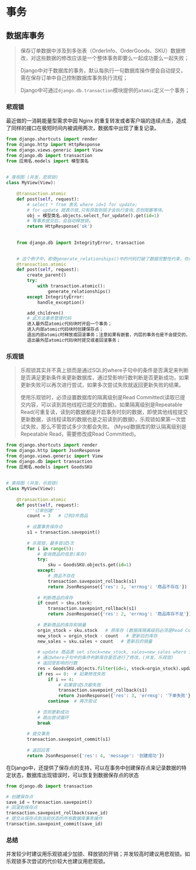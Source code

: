# **事务**

## 数据库事务

> 保存订单数据中涉及到多张表（OrderInfo、OrderGoods、SKU）数据修改，对这些数据的修改应该是一个整体事务即要么一起成功要么一起失败；
>
> Django中对于数据库的事务，默认每执行一句数据库操作便会自动提交，需在保存订单中自己控制数据库事务执行流程；
>
> Django中可通过`django.db.transaction`模块提供的`atomic`定义一个事务；



### 悲观锁

最近做的一消耗能量型需求中因 Nginx 的重复转发或者客户端的连续点击，造成了同样的接口在极短时间内被调用两次，数据库中出现了重复记录。

~~~ python
from django.shortcuts import render
from django.http import HttpResponse
from django.views.generic import View
from django.db import transaction
from 应用名.models import 模型类名
 
 
# 类视图 (并发，悲观锁)
class MyView(View):
    
    @transaction.atomic
    def post(self, request):
        # select * from 表名 where id=1 for update;  
        # for update 就表示锁,只有获取到锁才会执行查询,否则阻塞等待。
        obj = 模型类名.objects.select_for_update().get(id=1)
        # 等事务提交后，会自动释放锁。
        return HttpResponse('ok')
    
    
    from django.db import IntegrityError, transaction

    
    # 这个例子中，即使generate_relationships()中的代码打破了数据完整性约束，你仍然可以在add_children()中执行数据库操作，并且create_parent()产生的更改也有效。需要注意的是，在调用handle_exception()之前，generate_relationships()中的修改就已经被安全的回滚了。因此，如果有需要，你照样可以在异常处理函数中操作数据库。
    @transaction.atomic
    def post(self, request):
        create_parent()
        try:
            with transaction.atomic():
                generate_relationships()
        except IntegrityError:
            handle_exception()

        add_children()
        # 此方法事务管理代码
        进入最外层atomic代码块时开启一个事务；
        进入内部atomic代码块时创建保存点；
        退出内部atomic时释放或回滚事务；注意如果有嵌套，内层的事务也是不会提交的，可以释放（正常结束）或者回滚
        退出最外层atomic代码块时提交或者回滚事务；
~~~



### 乐观锁

> 乐观锁其实并不真上锁而是通过SQL的where子句中的条件是否满足来判断是否满足更新条件来更新数据库，通过受影响行数判断是否更新成功，如果更新失败可以再次进行尝试，如果多次尝试失败就返回更新失败的结果。
>
> 使用乐观锁时，必须设置数据库的隔离级别是Read Committed(读取已提交内容，可以读到其他线程已提交的数据)。如果隔离级别是Repeatable Read(可重复读，读到的数据都是开启事务时刻的数据，即使其他线程提交更新数据，该线程读取的数据也是之前读到的数据)，乐观锁如果第一次尝试失败，那么不管尝试多少次都会失败。 (Mysql数据库的默认隔离级别是Repeatable Read，需要修改成Read Committed)。

~~~ python
from django.shortcuts import render
from django.http import JsonResponse
from django.views.generic import View
from django.db import transaction
from 应用名.models import GoodsSKU
 
 
# 类视图 (并发，乐观锁)
class MyView(View):
    
    @transaction.atomic
    def post(self, request):
        '''订单创建'''
        count = 3   # 订购3件商品
        
        # 设置事务保存点
        s1 = transaction.savepoint()
        
        # 乐观锁，最多尝试5次
        for i in range(5):
            # 查询商品的信息(库存)
            try:
                sku = GoodsSKU.objects.get(id=1)
            except:
                # 商品不存在
                transaction.savepoint_rollback(s1)
                return JsonResponse({'res': 1, 'errmsg': '商品不存在'})
 
            # 判断商品的库存
            if count > sku.stock:
                transaction.savepoint_rollback(s1)
                return JsonResponse({'res': 2, 'errmsg': '商品库存不足'})
 
            # 更新商品的库存和销量
            orgin_stock = sku.stock   # 原库存 (数据库隔离级别必须是Read Committed；如果是Repeatable Read,那么多次尝试读取的原库存都是一样的,读不到其他线程提交更新后的数据。)
            new_stock = orgin_stock - count   # 更新后的库存
            new_sales = sku.sales + count   # 更新后的销量
 
            # update 商品表 set stock=new_stock, sales=new_sales where id=1 and stock = orgin_stock
            # 通过where子句中的条件判断库存是否进行了修改。(并发，乐观锁)
            # 返回受影响的行数
            res = GoodsSKU.objects.filter(id=1, stock=orgin_stock).update(stock=new_stock, sales=new_sales)
            if res == 0:  # 如果修改失败
                if i == 4:
                    # 如果尝试5次都失败
                    transaction.savepoint_rollback(s1)
                    return JsonResponse({'res': 3, 'errmsg': '下单失败'})
                continue  # 再次尝试
 
            # 否则更新成功
            # 跳出尝试循环
            break
 
        # 提交事务
        transaction.savepoint_commit(s1)
 
        # 返回应答
        return JsonResponse({'res': 4, 'message': '创建成功'})
~~~

在Django中，还提供了保存点的支持，可以在事务中创建保存点来记录数据的特定状态，数据库出现错误时，可以恢复到数据保存点的状态

~~~python
from django.db import transaction

# 创建保存点
save_id = transaction.savepoint()  
# 回滚到保存点
transaction.savepoint_rollback(save_id)
# 提交从保存点到当前状态的所有数据库事务操作
transaction.savepoint_commit(save_id)
~~~



### 总结

并发较少时建议用乐观锁减少加锁、释放锁的开销；并发较高时建议用悲观锁。如乐观锁多次尝试的代价较大也建议用悲观锁。